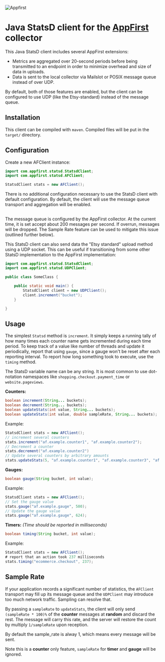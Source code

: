 ![Appfirst](http://www.appfirst.com/static/images/appfirst-logo.svg)

Java StatsD client for the [AppFirst](http://www.appfirst.com) collector
====================================

This Java StatsD client includes several AppFirst extensions:

- Metrics are aggregated over 20-second periods before being transmitted to an endpoint in order to minimize overhead and size of data in uploads.
- Data is sent to the local collector via Mailslot or POSIX message queue instead of over UDP.

By default, both of those features are enabled, but the client can be configured
to use UDP (like the Etsy-standard) instead of the message queue.

Installation
------------

This client can be compiled with `maven`. Compiled files will be put in the `target/` directory.


Configuration
-------------

Create a new AFClient instance:

```java
import com.appfirst.statsd.StatsdClient;
import com.appfirst.statsd.AFClient;

StatsdClient stats = new AFClient();
```

There is no additional configuration necessary to use the StatsD client with default
configuration. By default, the client will use the message queue transport and aggregation
will be enabled.

## 

The message queue is configured by the AppFirst collector. At the current
time, it is set accept about 200 messages per second. If overrun,
messages will be dropped. The Sample Rate feature can be used to mitigate this issue (outlined further below).

This StatsD client can also send data the "Etsy standard" upload method using a UDP socket.
This can be useful if transitioning from some other StatsD implementation to the AppFirst
implementation:

```java
import com.appfirst.statsd.StatsdClient;
import com.appfirst.statsd.UDPClient;

public class SomeClass {

	public static void main() {
		StatsdClient client = new UDPClient();
		client.increment("bucket");
	}

}
```

Usage
-----
The simplest `Statsd` method is `increment`. It simply keeps a running tally of
how many times each counter name gets incremented during each time period. To
keep track of a value like number of threads and update it periodically, report
that using `gauge`, since a gauge won't be reset after each reporting interval.
To report how long something took to execute, use the `timing` method.

The StatsD variable name can be any string. It is most common to use
dot-notation namespaces like `shopping.checkout.payment_time` or `website.pageviews`.

**Counters:**

```java
boolean increment(String... buckets);
boolean decrement(String... buckets);
boolean updateStats(int value, String... buckets);
boolean updateStats(int value, double sampleRate, String... buckets);
```

Example:

```java
StatsdClient stats = new AFClient();
// increment several counters
stats.increment("af.example.counter1", "af.example.counter2");
// Decrement a counter
stats.decrement("af.example.counter2")
// Update several counters by arbitrary amounts
stats.updateStats(5, "af.example.counter1", "af.example.counter3", "af.example.counter4");
```

**Gauges:**

```java
boolean gauge(String bucket, int value);
```

Example:

```java
StatsdClient stats = new AFClient();
// Set the gauge value
stats.gauge("af.example.gauge", 500);
// Update the gauge value
stats.gauge("af.example.gauge", 624);
```

**Timers:** *(Time should be reported in milliseconds)*

```java
boolean timing(String bucket, int value);
```

Example:

```java
StatsdClient stats = new AFClient();
# report that an action took 237 milliseconds
stats.timing("ecommerce.checkout", 237);
```

Sample Rate
-----------

If your application records a significant number of statistics, the `AFClient` transport may fill up its
message queue and the `UDPClient` may introduce too much network traffic. Sampling can resolve that.

By passing a `sampleRate` to `updateStats`, the client will only send `(sampleRate * 100)%` of the **counter** messages at **random** and discard the rest. The message will carry this rate, and the server will restore the count by multiply `1/sampleRate` upon reception.

By default the sample_rate is alway 1, which means every message will be sent.

Note this is a **counter** only feature, `sampleRate` for **timer** and **gauge** will be ignored.
